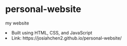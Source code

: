 # personal-website
my website

<li>Built using HTML, CSS, and JavaScript</li>
<li>Link: https://josiahchen2.github.io/personal-website/ </li>
